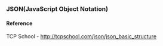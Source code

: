 ### JSON(JavaScript Object Notation)

#### Reference
TCP School - http://tcpschool.com/json/json_basic_structure
